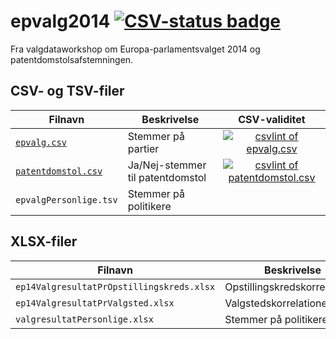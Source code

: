 epvalg2014 [![CSV-status badge][travis-badge-img]][travis-badge-url]
==========

Fra valgdataworkshop om Europa-parlamentsvalget 2014 og patentdomstolsafstemningen.

## CSV- og TSV-filer

Filnavn | Beskrivelse | CSV-validitet
------------------------------|----------------------------------|:---------------------------------------------------------------------:
[`epvalg.csv`][epvalg]        | Stemmer på partier               | [![csvlint of epvalg.csv][epvalg-badge-img]][epvalg-badge-url]
[`patentdomstol.csv`][patent] | Ja/Nej-stemmer til patentdomstol | [![csvlint of patentdomstol.csv][patent-badge-img]][patent-badge-url]
`epvalgPersonlige.tsv`        | Stemmer på politikere            |

## XLSX-filer

Filnavn | Beskrivelse
------------------------------------------|-------------------------------
`ep14ValgresultatPrOpstillingskreds.xlsx` | Opstillingskredskorrelationer
`ep14ValgresultatPrValgsted.xlsx`         | Valgstedskorrelationer
`valgresultatPersonlige.xlsx`             | Stemmer på politikere


[travis-badge-img]: https://travis-ci.org/ok-dk/epvalg2014.svg
[travis-badge-url]: https://travis-ci.org/ok-dk/epvalg2014
[epvalg]: https://github.com/ok-dk/epvalg2014/blob/master/epvalg.csv
[patent]: https://github.com/ok-dk/epvalg2014/blob/master/patentdomstol.csv
[epvalg-badge-img]: http://csvlint.io/validation/53863574637376031a430400.svg
[epvalg-badge-url]: http://csvlint.io/validation/53863574637376031a430400
[patent-badge-img]: http://csvlint.io/validation/5386357a637376031a440400.svg
[patent-badge-url]: http://csvlint.io/validation/5386357a637376031a440400
